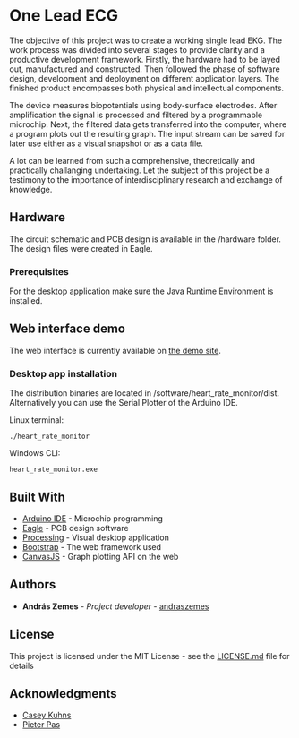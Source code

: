 # One Lead ECG

The objective of this project was to create a working single lead EKG. The work process was divided into several stages to provide clarity and a productive development framework. Firstly, the hardware had to be layed out, manufactured and constructed. Then followed the phase of software design, development and deployment on different application layers. The finished product encompasses both physical and intellectual components.

The device measures biopotentials using body-surface electrodes. After amplification the signal is processed and filtered by a programmable microchip. Next, the filtered data gets transferred into the computer, where a program plots out the resulting graph. The input stream can be saved for later use either as a visual snapshot or as a data file.

A lot can be learned from such a comprehensive, theoretically and practically challanging undertaking. Let the subject of this project be a testimony to the importance of interdisciplinary research and exchange of knowledge.

## Hardware

The circuit schematic and PCB design is available in the /hardware folder. The design files were created in Eagle.

### Prerequisites

For the desktop application make sure the Java Runtime Environment is installed.

## Web interface demo

The web interface is currently available on [the demo site](http://ekg.epizy.com/).

### Desktop app installation

The distribution binaries are located in /software/heart_rate_monitor/dist. Alternatively you can use the Serial Plotter of the Arduino IDE.

Linux terminal:

```
./heart_rate_monitor
```

Windows CLI:

```
heart_rate_monitor.exe
```

## Built With

* [Arduino IDE](https://www.arduino.cc/en/main/software) - Microchip programming
* [Eagle](https://www.autodesk.com/products/eagle/overview) - PCB design software
* [Processing](https://processing.org/) - Visual desktop application
* [Bootstrap](https://getbootstrap.com/) - The web framework used
* [CanvasJS](https://canvasjs.com/) - Graph plotting API on the web

## Authors

* **András Zemes** - *Project developer* - [andraszemes](https://github.com/andraszemes)

## License

This project is licensed under the MIT License - see the [LICENSE.md](LICENSE.md) file for details

## Acknowledgments

* [Casey Kuhns](https://github.com/sparkfun/AD8232_Heart_Rate_Monitor)
* [Pieter Pas](https://github.com/tttapa/Filters)

